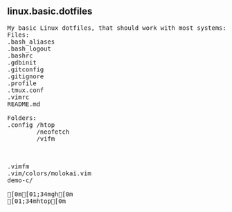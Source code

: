 ## linux.basic.dotfiles

<pre>
My basic Linux dotfiles, that should work with most systems:
Files:
.bash_aliases
.bash_logout
.bashrc
.gdbinit
.gitconfig
.gitignore
.profile
.tmux.conf
.vimrc
README.md

Folders:
.config /htop
        /neofetch
        /vifm



.vimfm
.vim/colors/molokai.vim
demo-c/

[0m[01;34mgh[0m
[01;34mhtop[0m

</pre>

